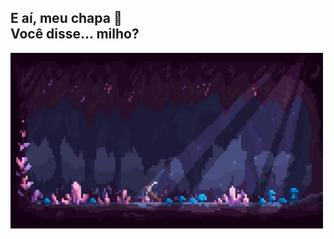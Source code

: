 ## E aí, meu chapa 👋 <br> Você disse... milho? </br>

<img src = "mineralsgif.gif" width = "500px">
